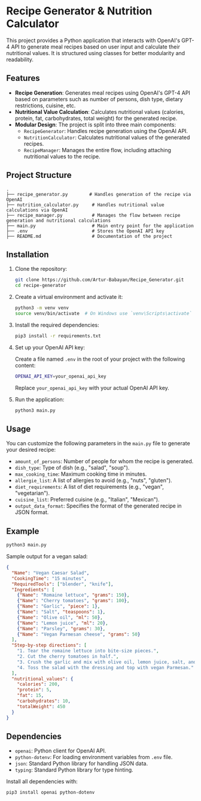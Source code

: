 
# Recipe Generator & Nutrition Calculator

This project provides a Python application that interacts with OpenAI's GPT-4 API to generate meal recipes based on user input and calculate their nutritional values. It is structured using classes for better modularity and readability.

## Features

- **Recipe Generation**: Generates meal recipes using OpenAI's GPT-4 API based on parameters such as number of persons, dish type, dietary restrictions, cuisine, etc.
- **Nutritional Value Calculation**: Calculates nutritional values (calories, protein, fat, carbohydrates, total weight) for the generated recipe.
- **Modular Design**: The project is split into three main components:
  - `RecipeGenerator`: Handles recipe generation using the OpenAI API.
  - `NutritionCalculator`: Calculates nutritional values of the generated recipes.
  - `RecipeManager`: Manages the entire flow, including attaching nutritional values to the recipe.

## Project Structure

```
.
├── recipe_generator.py        # Handles generation of the recipe via OpenAI
├── nutrition_calculator.py     # Handles nutritional value calculations via OpenAI
├── recipe_manager.py           # Manages the flow between recipe generation and nutritional calculations
├── main.py                     # Main entry point for the application
├── .env                        # Stores the OpenAI API key
├── README.md                   # Documentation of the project
```

## Installation

1. Clone the repository:

   ```bash
   git clone https://github.com/Artur-Babayan/Recipe_Generator.git
   cd recipe-generator
   ```

2. Create a virtual environment and activate it:

   ```bash
   python3 -m venv venv
   source venv/bin/activate  # On Windows use `venv\Scripts\activate`
   ```

3. Install the required dependencies:

   ```bash
   pip3 install -r requirements.txt
   ```

4. Set up your OpenAI API key:

   Create a file named `.env` in the root of your project with the following content:

   ```bash
   OPENAI_API_KEY=your_openai_api_key
   ```

   Replace `your_openai_api_key` with your actual OpenAI API key.

5. Run the application:

   ```bash
   python3 main.py
   ```

## Usage

You can customize the following parameters in the `main.py` file to generate your desired recipe:

- `amount_of_persons`: Number of people for whom the recipe is generated.
- `dish_type`: Type of dish (e.g., "salad", "soup").
- `max_cooking_time`: Maximum cooking time in minutes.
- `allergie_list`: A list of allergies to avoid (e.g., "nuts", "gluten").
- `diet_requirements`: A list of diet requirements (e.g., "vegan", "vegetarian").
- `cuisine_list`: Preferred cuisine (e.g., "Italian", "Mexican").
- `output_data_format`: Specifies the format of the generated recipe in JSON format.

## Example

```bash
python3 main.py
```

Sample output for a vegan salad:

```json
{
  "Name": "Vegan Caesar Salad",
  "CookingTime": "15 minutes",
  "RequiredTools": ["blender", "knife"],
  "Ingredients": [
    {"Name": "Romaine lettuce", "grams": 150},
    {"Name": "Cherry tomatoes", "grams": 100},
    {"Name": "Garlic", "piece": 1},
    {"Name": "Salt", "teaspoons": 1},
    {"Name": "Olive oil", "ml": 50},
    {"Name": "Lemon juice", "ml": 20},
    {"Name": "Parsley", "grams": 30},
    {"Name": "Vegan Parmesan cheese", "grams": 50}
  ],
  "Step-by-step directions": [
    "1. Tear the romaine lettuce into bite-size pieces.",
    "2. Cut the cherry tomatoes in half.",
    "3. Crush the garlic and mix with olive oil, lemon juice, salt, and parsley.",
    "4. Toss the salad with the dressing and top with vegan Parmesan."
  ],
  "nutritional_values": {
    "calories": 200,
    "protein": 5,
    "fat": 15,
    "carbohydrates": 10,
    "totalWeight": 450
  }
}
```

## Dependencies

- `openai`: Python client for OpenAI API.
- `python-dotenv`: For loading environment variables from `.env` file.
- `json`: Standard Python library for handling JSON data.
- `typing`: Standard Python library for type hinting.

Install all dependencies with:

```bash
pip3 install openai python-dotenv
```


